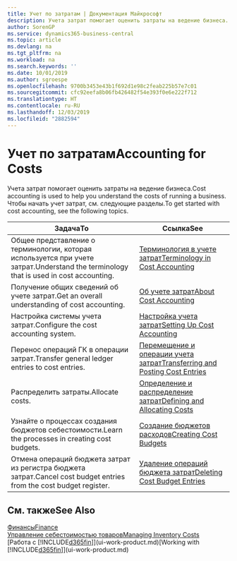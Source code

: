 ```yaml
---
title: Учет по затратам | Документация Майкрософт
description: Учета затрат помогает оценить затраты на ведение бизнеса. Чтобы начать учет затрат, см. следующие разделы.
author: SorenGP
ms.service: dynamics365-business-central
ms.topic: article
ms.devlang: na
ms.tgt_pltfrm: na
ms.workload: na
ms.search.keywords: ''
ms.date: 10/01/2019
ms.author: sgroespe
ms.openlocfilehash: 9700b3453e43b1f692d1e98c2feab225b57e7c01
ms.sourcegitcommit: cfc92eefa8b06fb426482f54e393f0e6e222f712
ms.translationtype: HT
ms.contentlocale: ru-RU
ms.lasthandoff: 12/03/2019
ms.locfileid: "2882594"
---
```

# <a name="accounting-for-costs"></a><span data-ttu-id="8b54f-104">Учет по затратам</span><span class="sxs-lookup"><span data-stu-id="8b54f-104">Accounting for Costs</span></span>
<span data-ttu-id="8b54f-105">Учета затрат помогает оценить затраты на ведение бизнеса.</span><span class="sxs-lookup"><span data-stu-id="8b54f-105">Cost accounting is used to help you understand the costs of running a business.</span></span> <span data-ttu-id="8b54f-106">Чтобы начать учет затрат, см. следующие разделы.</span><span class="sxs-lookup"><span data-stu-id="8b54f-106">To get started with cost accounting, see the following topics.</span></span>  

|<span data-ttu-id="8b54f-107">Задача</span><span class="sxs-lookup"><span data-stu-id="8b54f-107">To</span></span>|<span data-ttu-id="8b54f-108">Ссылка</span><span class="sxs-lookup"><span data-stu-id="8b54f-108">See</span></span>|  
|--------|---------|  
|<span data-ttu-id="8b54f-109">Общее представление о терминологии, которая используется при учете затрат.</span><span class="sxs-lookup"><span data-stu-id="8b54f-109">Understand the terminology that is used in cost accounting.</span></span>|[<span data-ttu-id="8b54f-110">Терминология в учете затрат</span><span class="sxs-lookup"><span data-stu-id="8b54f-110">Terminology in Cost Accounting</span></span>](finance-terminology-in-cost-accounting.md)|  
|<span data-ttu-id="8b54f-111">Получение общих сведений об учете затрат.</span><span class="sxs-lookup"><span data-stu-id="8b54f-111">Get an overall understanding of cost accounting.</span></span>|[<span data-ttu-id="8b54f-112">Об учете затрат</span><span class="sxs-lookup"><span data-stu-id="8b54f-112">About Cost Accounting</span></span>](finance-about-cost-accounting.md)|  
|<span data-ttu-id="8b54f-113">Настройка системы учета затрат.</span><span class="sxs-lookup"><span data-stu-id="8b54f-113">Configure the cost accounting system.</span></span>|[<span data-ttu-id="8b54f-114">Настройка учета затрат</span><span class="sxs-lookup"><span data-stu-id="8b54f-114">Setting Up Cost Accounting</span></span>](finance-set-up-cost-accounting.md)|  
|<span data-ttu-id="8b54f-115">Перенос операций ГК в операции затрат.</span><span class="sxs-lookup"><span data-stu-id="8b54f-115">Transfer general ledger entries to cost entries.</span></span>|[<span data-ttu-id="8b54f-116">Перемещение и операции учета затрат</span><span class="sxs-lookup"><span data-stu-id="8b54f-116">Transferring and Posting Cost Entries</span></span>](finance-transfer-and-post-cost-entries.md)|  
|<span data-ttu-id="8b54f-117">Распределить затраты.</span><span class="sxs-lookup"><span data-stu-id="8b54f-117">Allocate costs.</span></span>|[<span data-ttu-id="8b54f-118">Определение и распределение затрат</span><span class="sxs-lookup"><span data-stu-id="8b54f-118">Defining and Allocating Costs</span></span>](finance-define-and-allocate-costs.md)|  
|<span data-ttu-id="8b54f-119">Узнайте о процессах создания бюджетов себестоимости.</span><span class="sxs-lookup"><span data-stu-id="8b54f-119">Learn the processes in creating cost budgets.</span></span>|[<span data-ttu-id="8b54f-120">Создание бюджетов расходов</span><span class="sxs-lookup"><span data-stu-id="8b54f-120">Creating Cost Budgets</span></span>](finance-create-cost-budgets.md)|
|<span data-ttu-id="8b54f-121">Отмена операций бюджета затрат из регистра бюджета затрат.</span><span class="sxs-lookup"><span data-stu-id="8b54f-121">Cancel cost budget entries from the cost budget register.</span></span>|[<span data-ttu-id="8b54f-122">Удаление операций бюджета затрат</span><span class="sxs-lookup"><span data-stu-id="8b54f-122">Deleting Cost Budget Entries</span></span>](finance-how-to-delete-cost-budget-entries.md)| 


## <a name="see-also"></a><span data-ttu-id="8b54f-123">См. также</span><span class="sxs-lookup"><span data-stu-id="8b54f-123">See Also</span></span>  
[<span data-ttu-id="8b54f-124">Финансы</span><span class="sxs-lookup"><span data-stu-id="8b54f-124">Finance</span></span>](finance.md)  
[<span data-ttu-id="8b54f-125">Управление себестоимостью товаров</span><span class="sxs-lookup"><span data-stu-id="8b54f-125">Managing Inventory Costs</span></span>](finance-manage-inventory-costs.md)  
<span data-ttu-id="8b54f-126">[Работа с [!INCLUDE[d365fin](includes/d365fin_md.md)]](ui-work-product.md)</span><span class="sxs-lookup"><span data-stu-id="8b54f-126">[Working with [!INCLUDE[d365fin](includes/d365fin_md.md)]](ui-work-product.md)</span></span>
